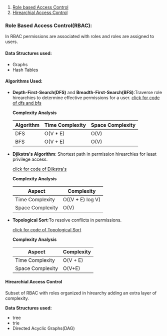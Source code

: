 <ol>
<li><a href="#role-based-access-controlrbac">Role based Access Control</a></li>
<li><a href="#hirearchial-access-control">Hirearchial Access Control</a></li>
</ol>

### Role Based Access Control(RBAC):

In RBAC permissions are associated with roles and roles are assigned to users.

#### Data Structures used:

- Graphs
- Hash Tables

#### Algorithms Used:

- <b>Depth-First-Search(DFS)</b> and <b>Breadth-First-Search(BFS)</b>:Traverse role hirearchies to determine effective permissions for a user.
  [click for code of dfs and bfs](codes/Graph.c)

  <b>Complexity Analysis</b>

  | **Algorithm** | **Time Complexity** | **Space Complexity** |
  | ------------- | ------------------- | -------------------- |
  | DFS           | O(V \* E)           | O(V)                 |
  | BFS           | O(V + E)            | O(V)                 |

- <b>Djikstra's Algorithm</b>: Shortest path in permission hirearchies for least privilege access.

  [click for code of Djikstra's](code/djikstra.cpp)

  <b>Complexity Analysis</b>

  | **Aspect**       | **Complexity**   |
  | ---------------- | ---------------- |
  | Time Complexity  | O((V + E) log V) |
  | Space Complexity | O(V)             |

- <b>Topological Sort</b>:To resolve conflicts in permissions.

  [click for code of Topological Sort](code/topo.cpp)

  <b>Complexity Analysis</b>

  | **Aspect**       | **Complexity** |
  | ---------------- | -------------- |
  | Time Complexity  | O(V + E)       |
  | Space Complexity | O(V+E)         |

#### Hirearchial Access Control

Subset of RBAC with roles organized in hirearchy adding an extra layer of complexity.

<b>Data Structures used:</b>

- tree
- trie
- Directed Acyclic Graphs(DAG)
